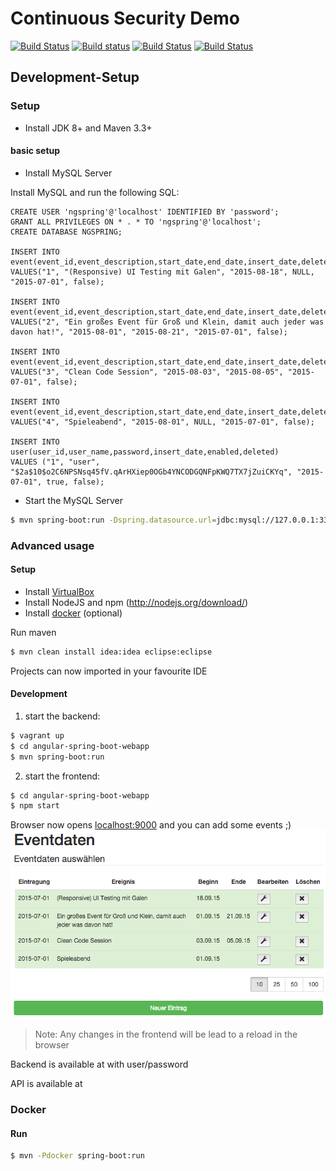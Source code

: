 # Continuous Security Demo

[![Build Status](https://travis-ci.org/holisticon/web-security-sample.svg?branch=master)](https://travis-ci.org/holisticon/web-security-sample) 
[![Build status](https://ci.appveyor.com/api/projects/status/3yvah64er29s9oni?svg=true)](https://ci.appveyor.com/project/hypery2k/web-security-sample)
[![Build Status](https://server.holisticon.de/jenkins/buildStatus/icon?job=Public/ContinuousSecurity_Demo)](https://server.holisticon.de/jenkins/job/Public/job/ContinuousSecurity_Demo) 
[![Build Status](https://server.holisticon.de/jenkins/buildStatus/icon?job=Public/ContinousDelivery_BranchDemo/master)](https://server.holisticon.de/jenkins/job/Public/job/ContinousDelivery_BranchDemo/)

## Development-Setup

### Setup

* Install JDK 8+ and Maven 3.3+


#### basic setup
* Install MySQL Server

Install MySQL and run the following SQL:
```
CREATE USER 'ngspring'@'localhost' IDENTIFIED BY 'password';
GRANT ALL PRIVILEGES ON * . * TO 'ngspring'@'localhost';
CREATE DATABASE NGSPRING;

INSERT INTO event(event_id,event_description,start_date,end_date,insert_date,deleted)
VALUES("1", "(Responsive) UI Testing mit Galen", "2015-08-18", NULL, "2015-07-01", false);

INSERT INTO event(event_id,event_description,start_date,end_date,insert_date,deleted)
VALUES("2", "Ein großes Event für Groß und Klein, damit auch jeder was davon hat!", "2015-08-01", "2015-08-21", "2015-07-01", false);

INSERT INTO event(event_id,event_description,start_date,end_date,insert_date,deleted)
VALUES("3", "Clean Code Session", "2015-08-03", "2015-08-05", "2015-07-01", false);

INSERT INTO event(event_id,event_description,start_date,end_date,insert_date,deleted)
VALUES("4", "Spieleabend", "2015-08-01", NULL, "2015-07-01", false);

INSERT INTO user(user_id,user_name,password,insert_date,enabled,deleted)
VALUES ("1", "user", "$2a$10$o2C6NPSNsq45fV.qArHXiep0OGb4YNCODGQNFpKWQ7TX7jZuiCKYq", "2015-07-01", true, false);
```

* Start the MySQL Server

```bash
$ mvn spring-boot:run -Dspring.datasource.url=jdbc:mysql://127.0.0.1:3306/NGSPRING?useUnicode=true&characterEncoding=utf8 -Dflyway.url=jdbc:mysql://127.0.0.1:3306/NGSPRING
```

### Advanced usage

#### Setup

* Install [VirtualBox](https://www.virtualbox.org/wiki/Downloads)
* Install NodeJS and npm (http://nodejs.org/download/)
* Install [docker](http://docs.docker.com) (optional)

Run maven

```bash
$ mvn clean install idea:idea eclipse:eclipse
```

Projects can now imported in your favourite IDE

#### Development


1. start the backend:

```bash
$ vagrant up
$ cd angular-spring-boot-webapp
$ mvn spring-boot:run
```

2. start the frontend:

```bash
$ cd angular-spring-boot-webapp
$ npm start
```

Browser now opens [localhost:9000](http://localhost:9000) and you can add some events ;)
![](sample.png)


>Note: 
Any changes in the frontend will be lead to a reload in the browser

Backend is available at [](http://localhost:9080) with user/password

API is available at [](http://localhost:9080/swagger-ui.html)

### Docker

#### Run

```bash
$ mvn -Pdocker spring-boot:run
```
